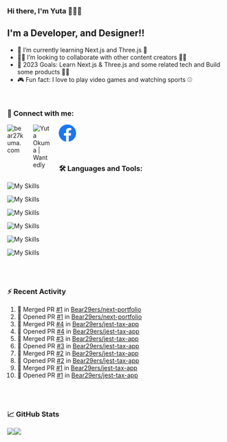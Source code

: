 ### Hi there, I'm Yuta 🤟🏻🐻

## I'm a Developer, and Designer!!

- 🌱 I’m currently learning Next.js and Three.js 🤣
- 👬🏻 I’m looking to collaborate with other content creators 👋🏻
- 🥅 2023 Goals: Learn Next.js & Three.js and some related tech and Build some products 💪🏻
- 🎮 Fun fact: I love to play video games and watching sports ⚾️

<br />

### :wave: Connect with me:

[<img align="left" alt="bear27kuma.com" width="40px" src="https://user-images.githubusercontent.com/39920490/156489586-f125813b-e344-46d6-9306-f5786684b976.jpg" style="margin-right: 20px;" />](https://bear29ers.github.io/)
[<img align="left" alt="Yuta Okuma | Wantedly" width="40px" src="https://user-images.githubusercontent.com/39920490/156489528-fdc520d6-10f1-43b6-8bf8-fadf8dcf1a90.jpg" style="margin-right: 20px;" />](https://www.wantedly.com/id/yuta_okuma_b)
[<img align="left" alt="Yuta Okuma | Facebook" width="40px" src="https://github.com/github/explore/blob/main/topics/facebook/facebook.png?raw=true" style="margin-right: 20px;" />](https://www.facebook.com/kumakuma1129/)

[//]: # '[<img align="left" alt="Yuta Okuma | Instagram" width="40px" src="https://github.com/github/explore/blob/main/topics/instagram/instagram.png?raw=true" />](https://www.instagram.com/bear_27earl/)'

<br />
<br />
<br />
<br />

### :hammer_and_wrench: Languages and Tools:

![My Skills](https://skillicons.dev/icons?i=html,css,sass,tailwind,bootstrap,js)

![My Skills](https://skillicons.dev/icons?i=ts,jquery,react,nextjs,vercel,vue)

![My Skills](https://skillicons.dev/icons?i=nodejs,express,jest,php,laravel,mysql)

![My Skills](https://skillicons.dev/icons?i=docker,git,github,githubactions,aws,linux)

![My Skills](https://skillicons.dev/icons?i=vim,neovim,lua,md,idea,vscode)

![My Skills](https://skillicons.dev/icons?i=atom,webpack,xd,ps,ai,ae)

<br />
<br />

### :zap: Recent Activity

<!--START_SECTION:activity-->

1. 🎉 Merged PR [#1](https://github.com/Bear29ers/next-portfolio/pull/1) in [Bear29ers/next-portfolio](https://github.com/Bear29ers/next-portfolio)
2. 💪 Opened PR [#1](https://github.com/Bear29ers/next-portfolio/pull/1) in [Bear29ers/next-portfolio](https://github.com/Bear29ers/next-portfolio)
3. 🎉 Merged PR [#4](https://github.com/Bear29ers/jest-tax-app/pull/4) in [Bear29ers/jest-tax-app](https://github.com/Bear29ers/jest-tax-app)
4. 💪 Opened PR [#4](https://github.com/Bear29ers/jest-tax-app/pull/4) in [Bear29ers/jest-tax-app](https://github.com/Bear29ers/jest-tax-app)
5. 🎉 Merged PR [#3](https://github.com/Bear29ers/jest-tax-app/pull/3) in [Bear29ers/jest-tax-app](https://github.com/Bear29ers/jest-tax-app)
6. 💪 Opened PR [#3](https://github.com/Bear29ers/jest-tax-app/pull/3) in [Bear29ers/jest-tax-app](https://github.com/Bear29ers/jest-tax-app)
7. 🎉 Merged PR [#2](https://github.com/Bear29ers/jest-tax-app/pull/2) in [Bear29ers/jest-tax-app](https://github.com/Bear29ers/jest-tax-app)
8. 💪 Opened PR [#2](https://github.com/Bear29ers/jest-tax-app/pull/2) in [Bear29ers/jest-tax-app](https://github.com/Bear29ers/jest-tax-app)
9. 🎉 Merged PR [#1](https://github.com/Bear29ers/jest-tax-app/pull/1) in [Bear29ers/jest-tax-app](https://github.com/Bear29ers/jest-tax-app)
10. 💪 Opened PR [#1](https://github.com/Bear29ers/jest-tax-app/pull/1) in [Bear29ers/jest-tax-app](https://github.com/Bear29ers/jest-tax-app)

<!--END_SECTION:activity-->

<br />
<br />

### :chart_with_upwards_trend: GitHub Stats

<div style="display: flex;">
    <a href="https://github.com/Bear29ers">
        <img height="200px;" src="https://github-readme-stats.vercel.app/api?username=Bear29ers&show_icons=true&theme=bear">
    </a>
    <a href="https://github.com/Bear29ers">
        <img height="200px" src="https://github-readme-stats.vercel.app/api/top-langs/?username=Bear29ers&langs_count=6&layout=compact&theme=bear">
    </a>
</div>
